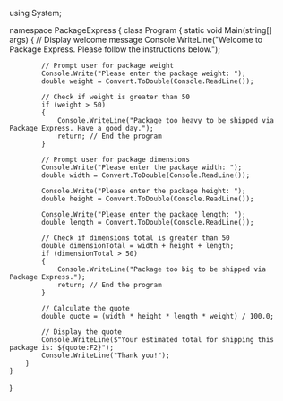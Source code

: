 using System;

namespace PackageExpress
{
    class Program
    {
        static void Main(string[] args)
        {
            // Display welcome message
            Console.WriteLine("Welcome to Package Express. Please follow the instructions below.");

            // Prompt user for package weight
            Console.Write("Please enter the package weight: ");
            double weight = Convert.ToDouble(Console.ReadLine());

            // Check if weight is greater than 50
            if (weight > 50)
            {
                Console.WriteLine("Package too heavy to be shipped via Package Express. Have a good day.");
                return; // End the program
            }

            // Prompt user for package dimensions
            Console.Write("Please enter the package width: ");
            double width = Convert.ToDouble(Console.ReadLine());

            Console.Write("Please enter the package height: ");
            double height = Convert.ToDouble(Console.ReadLine());

            Console.Write("Please enter the package length: ");
            double length = Convert.ToDouble(Console.ReadLine());

            // Check if dimensions total is greater than 50
            double dimensionTotal = width + height + length;
            if (dimensionTotal > 50)
            {
                Console.WriteLine("Package too big to be shipped via Package Express.");
                return; // End the program
            }

            // Calculate the quote
            double quote = (width * height * length * weight) / 100.0;

            // Display the quote
            Console.WriteLine($"Your estimated total for shipping this package is: ${quote:F2}");
            Console.WriteLine("Thank you!");
        }
    }
}
